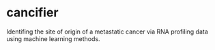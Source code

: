 # cancifier

Identifing the site of origin of a metastatic cancer via RNA profiling data using machine learning methods.


